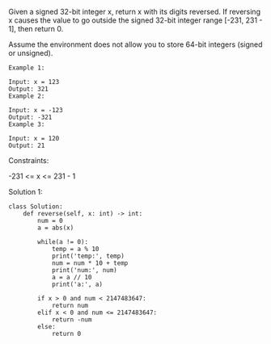 Given a signed 32-bit integer x, return x with its digits reversed. If reversing x causes the value to go outside the signed 32-bit integer range [-231, 231 - 1], then return 0.

Assume the environment does not allow you to store 64-bit integers (signed or unsigned).

 
```
Example 1:

Input: x = 123
Output: 321
Example 2:

Input: x = -123
Output: -321
Example 3:

Input: x = 120
Output: 21
``` 

Constraints:

-231 <= x <= 231 - 1

Solution 1:
```
class Solution:
    def reverse(self, x: int) -> int:
        num = 0
        a = abs(x)
        
        while(a != 0):
            temp = a % 10
            print('temp:', temp)
            num = num * 10 + temp
            print('num:', num)
            a = a // 10
            print('a:', a)
            
        if x > 0 and num < 2147483647:
            return num
        elif x < 0 and num <= 2147483647:
            return -num
        else:
            return 0
```
